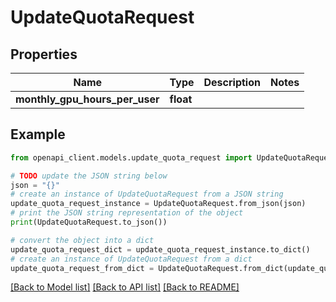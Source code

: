 # UpdateQuotaRequest


## Properties

Name | Type | Description | Notes
------------ | ------------- | ------------- | -------------
**monthly_gpu_hours_per_user** | **float** |  | 

## Example

```python
from openapi_client.models.update_quota_request import UpdateQuotaRequest

# TODO update the JSON string below
json = "{}"
# create an instance of UpdateQuotaRequest from a JSON string
update_quota_request_instance = UpdateQuotaRequest.from_json(json)
# print the JSON string representation of the object
print(UpdateQuotaRequest.to_json())

# convert the object into a dict
update_quota_request_dict = update_quota_request_instance.to_dict()
# create an instance of UpdateQuotaRequest from a dict
update_quota_request_from_dict = UpdateQuotaRequest.from_dict(update_quota_request_dict)
```
[[Back to Model list]](../README.md#documentation-for-models) [[Back to API list]](../README.md#documentation-for-api-endpoints) [[Back to README]](../README.md)


